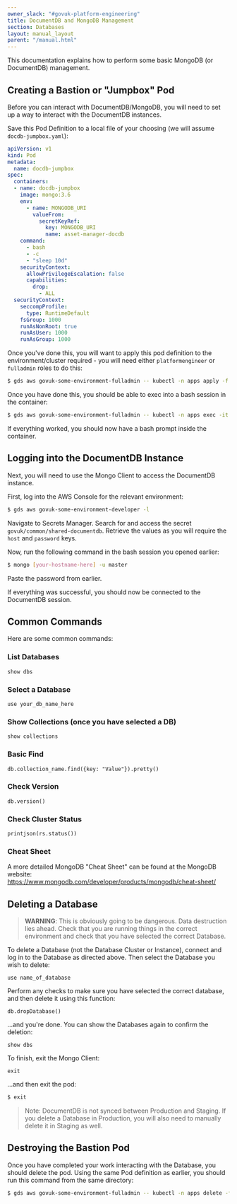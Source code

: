 ```yaml
---
owner_slack: "#govuk-platform-engineering"
title: DocumentDB and MongoDB Management
section: Databases
layout: manual_layout
parent: "/manual.html"
---
```


This documentation explains how to perform some basic MongoDB (or DocumentDB) management.

## Creating a Bastion or "Jumpbox" Pod

Before you can interact with DocumentDB/MongoDB, you will need to set up a way to interact with the DocumentDB instances.

Save this Pod Definition to a local file of your choosing (we will assume `docdb-jumpbox.yaml`):

```yaml
apiVersion: v1
kind: Pod
metadata:
  name: docdb-jumpbox
spec:
  containers:
  - name: docdb-jumpbox
    image: mongo:3.6
    env:
      - name: MONGODB_URI
        valueFrom:
          secretKeyRef:
            key: MONGODB_URI
            name: asset-manager-docdb
    command:
      - bash
      - -c
      - "sleep 10d"
    securityContext:
      allowPrivilegeEscalation: false
      capabilities:
        drop:
          - ALL
  securityContext:
    seccompProfile:
      type: RuntimeDefault
    fsGroup: 1000
    runAsNonRoot: true
    runAsUser: 1000
    runAsGroup: 1000
```

Once you've done this, you will want to apply this pod definition to the environment/cluster required -
you will need either `platformengineer` or `fulladmin` roles to do this:

```sh
$ gds aws govuk-some-environment-fulladmin -- kubectl -n apps apply -f docdb-jumpbox.yaml
```

Once you have done this, you should be able to exec into a bash session in the container:

```sh
$ gds aws govuk-some-environment-fulladmin -- kubectl -n apps exec -it docdb-jumpbox -- bash
```

If everything worked, you should now have a bash prompt inside the container.

## Logging into the DocumentDB Instance

Next, you will need to use the Mongo Client to access the DocumentDB instance.

First, log into the AWS Console for the relevant environment:

```sh
$ gds aws govuk-some-environment-developer -l
```

Navigate to Secrets Manager. Search for and access the secret `govuk/common/shared-documentdb`.
Retrieve the values as you will require the `host` and `password` keys.

Now, run the following command in the bash session you opened earlier:

```sh
$ mongo [your-hostname-here] -u master
```

Paste the password from earlier.

If everything was successful, you should now be connected to the DocumentDB session.

## Common Commands

Here are some common commands:

### List Databases

```mongo
show dbs
```

### Select a Database

```mongo
use your_db_name_here
```

### Show Collections (once you have selected a DB)

```mongo
show collections
```

### Basic Find

```mongo
db.collection_name.find({key: "Value"}).pretty()
```

### Check Version

```mongo
db.version()
```

### Check Cluster Status

```mongo
printjson(rs.status())
```

### Cheat Sheet

A more detailed MongoDB "Cheat Sheet" can be found at the MongoDB website:  
https://www.mongodb.com/developer/products/mongodb/cheat-sheet/

## Deleting a Database

> **WARNING**: This is obviously going to be dangerous. Data destruction lies ahead.
> Check that you are running things in the correct environment and check that you
> have selected the correct Database.

To delete a Database (not the Database Cluster or Instance), connect and log in to the Database as directed above. Then select the Database you wish to delete:

```mongo
use name_of_database
```

Perform any checks to make sure you have selected the correct database, and then delete it using this function:

```mongo
db.dropDatabase()
```

...and you're done. You can show the Databases again to confirm the deletion:

```mongo
show dbs
```

To finish, exit the Mongo Client:

```mongo
exit
```

...and then exit the pod:

```sh
$ exit
```

> Note: DocumentDB is not synced between Production and Staging.
> If you delete a Database in Production, you will also need to manually delete it in
> Staging as well.

## Destroying the Bastion Pod

Once you have completed your work interacting with the Database, you should delete the pod.
Using the same Pod definition as earlier, you should run this command from the same directory:

```sh
$ gds aws govuk-some-environment-fulladmin -- kubectl -n apps delete -f docdb-jumpbox.yaml
```
